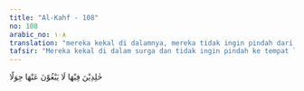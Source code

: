 ```yaml
---
title: "Al-Kahf - 108"
no: 108
arabic_no: ١٠٨
translation: "mereka kekal di dalamnya, mereka tidak ingin pindah dari sana."
tafsir: "Mereka kekal di dalam surga dan tidak ingin pindah ke tempat lain, karena tidak ada tempat yang lebih mulia dan lebih agung pada sisi mereka kecuali surga Firdaus."
---
```

خٰلِدِيْنَ فِيْهَا لَا يَبْغُوْنَ عَنْهَا حِوَلًا 